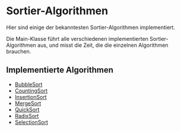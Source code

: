 # Sortier-Algorithmen

Hier sind einige der bekanntesten Sortier-Algorithmen implementiert.

Die Main-Klasse führt alle verschiedenen implementierten Sortier-Algorithmen aus, und misst die Zeit, die die einzelnen Algorithmen brauchen.

## Implementierte Algorithmen
- [BubbleSort](https://gogs.nivram710.de/Nivram710/Sortier-Algorithmen/src/master/src/de/nivram710/sortieralgorithmen/main/BubbleSort.java)
- [CountingSort](https://gogs.nivram710.de/Nivram710/Sortier-Algorithmen/src/master/src/de/nivram710/sortieralgorithmen/main/CountinSort.java)
- [InsertionSort](https://gogs.nivram710.de/Nivram710/Sortier-Algorithmen/src/master/src/de/nivram710/sortieralgorithmen/main/InsertionSort.java)
- [MergeSort](https://git.nivram710.de/Nivram710/Sortier-Algorithmen/src/branch/master/src/de/nivram710/sortieralgorithmen/main/MergeSort.java)
- [QuickSort](https://gogs.nivram710.de/Nivram710/Sortier-Algorithmen/src/master/src/de/nivram710/sortieralgorithmen/main/QuickSort.java)
- [RadixSort](https://gogs.nivram710.de/Nivram710/Sortier-Algorithmen/src/master/src/de/nivram710/sortieralgorithmen/main/RadixSort.java)
- [SelectionSort](https://gogs.nivram710.de/Nivram710/Sortier-Algorithmen/src/master/src/de/nivram710/sortieralgorithmen/main/SelectionSort.java)